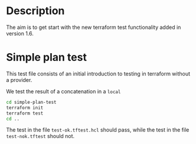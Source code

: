 
# Description

The aim is to get start with the new terraform test functionality added in version 1.6.

# Simple plan test

This test file consists of an initial introduction to testing in terraform without a provider.

We test the result of a concatenation in a `local`

```bash
cd simple-plan-test
terraform init
terraform test
cd ..
```

The test in the file `test-ok.tftest.hcl` should pass, while the test in the file `test-nok.tftest` should not.